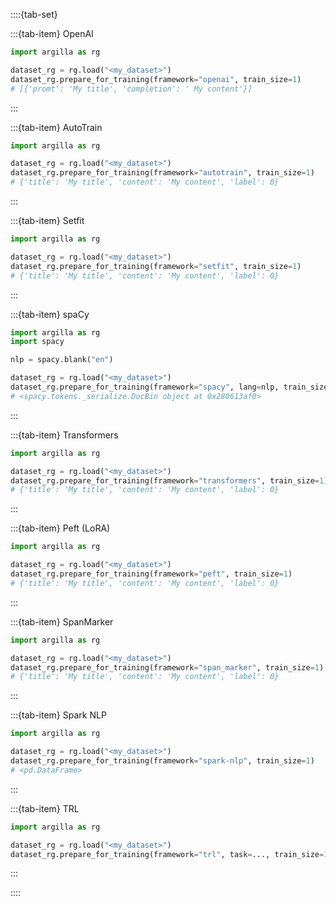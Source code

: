 ::::{tab-set}

:::{tab-item} OpenAI

```python
import argilla as rg

dataset_rg = rg.load("<my_dataset>")
dataset_rg.prepare_for_training(framework="openai", train_size=1)
# [{'promt': 'My title', 'completion': ' My content'}]
```
:::

:::{tab-item} AutoTrain

```python
import argilla as rg

dataset_rg = rg.load("<my_dataset>")
dataset_rg.prepare_for_training(framework="autotrain", train_size=1)
# {'title': 'My title', 'content': 'My content', 'label': 0}
```
:::

:::{tab-item} Setfit

```python
import argilla as rg

dataset_rg = rg.load("<my_dataset>")
dataset_rg.prepare_for_training(framework="setfit", train_size=1)
# {'title': 'My title', 'content': 'My content', 'label': 0}
```
:::

:::{tab-item} spaCy

```python
import argilla as rg
import spacy

nlp = spacy.blank("en")

dataset_rg = rg.load("<my_dataset>")
dataset_rg.prepare_for_training(framework="spacy", lang=nlp, train_size=1)
# <spacy.tokens._serialize.DocBin object at 0x280613af0>
```
:::

:::{tab-item} Transformers

```python
import argilla as rg

dataset_rg = rg.load("<my_dataset>")
dataset_rg.prepare_for_training(framework="transformers", train_size=1)
# {'title': 'My title', 'content': 'My content', 'label': 0}
```
:::

:::{tab-item} Peft (LoRA)

```python
import argilla as rg

dataset_rg = rg.load("<my_dataset>")
dataset_rg.prepare_for_training(framework="peft", train_size=1)
# {'title': 'My title', 'content': 'My content', 'label': 0}
```
:::

:::{tab-item} SpanMarker

```python
import argilla as rg

dataset_rg = rg.load("<my_dataset>")
dataset_rg.prepare_for_training(framework="span_marker", train_size=1)
# {'title': 'My title', 'content': 'My content', 'label': 0}
```
:::

:::{tab-item} Spark NLP

```python
import argilla as rg

dataset_rg = rg.load("<my_dataset>")
dataset_rg.prepare_for_training(framework="spark-nlp", train_size=1)
# <pd.DataFrame>
```
:::

:::{tab-item} TRL

```python
import argilla as rg

dataset_rg = rg.load("<my_dataset>")
dataset_rg.prepare_for_training(framework="trl", task=..., train_size=1)
```
:::

::::